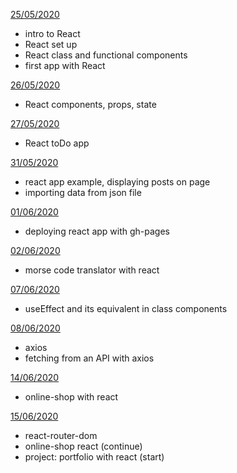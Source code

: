 [25/05/2020](may/25-05)

- intro to React
- React set up
- React class and functional components
- first app with React

[26/05/2020](may/26-05)

- React components, props, state

[27/05/2020](may/todo-list)

- React toDo app

[31/05/2020](may/31-05)

- react app example, displaying posts on page 
- importing data from json file

[01/06/2020](jun/01-06)

- deploying react app with gh-pages

[02/06/2020](jun/02-06)

- morse code translator with react

[07/06/2020](jun/07-06)

- useEffect and its equivalent in class components

[08/06/2020](jun/08-06)

- axios
- fetching from an API with axios

[14/06/2020](jun/14-06)

- online-shop with react

[15/06/2020](jun/15-06)

- react-router-dom
- online-shop react (continue)
- project: portfolio with react (start)